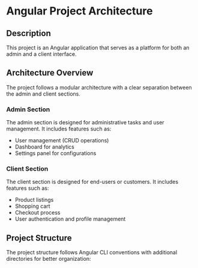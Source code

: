 # Angular Project Architecture

## Description

This project is an Angular application that serves as a platform for both an admin and a client interface.

## Architecture Overview

The project follows a modular architecture with a clear separation between the admin and client sections.

### Admin Section

The admin section is designed for administrative tasks and user management. It includes features such as:

- User management (CRUD operations)
- Dashboard for analytics
- Settings panel for configurations

### Client Section

The client section is designed for end-users or customers. It includes features such as:

- Product listings
- Shopping cart
- Checkout process
- User authentication and profile management

## Project Structure

The project structure follows Angular CLI conventions with additional directories for better organization:


